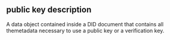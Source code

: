 ## public key description

A data object contained inside a DID document that contains all themetadata necessary to use a public key or a verification key.

